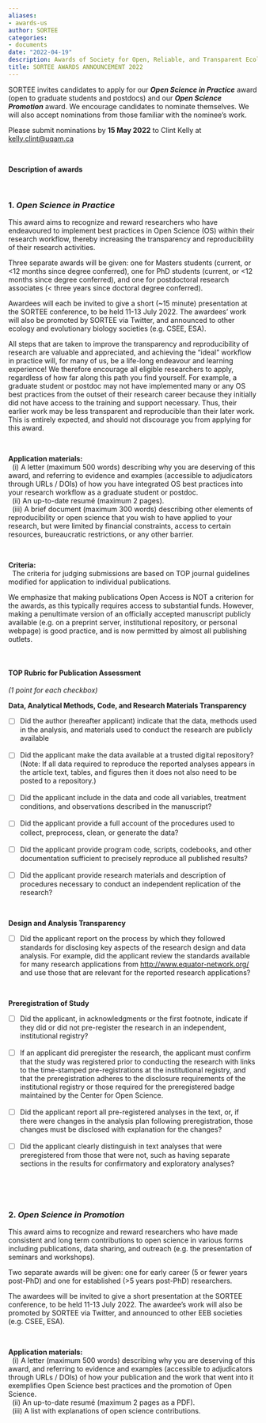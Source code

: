```yaml
---
aliases:
- awards-us
author: SORTEE
categories:
- documents
date: "2022-04-19"
description: Awards of Society for Open, Reliable, and Transparent Ecology and Evolutionary biology (SORTEE)
title: SORTEE AWARDS ANNOUNCEMENT 2022
---
```


SORTEE invites candidates to apply for our ***Open Science in Practice*** award (open to graduate students and postdocs) and our ***Open Science Promotion*** award. We encourage candidates to nominate themselves. We will also accept nominations from those familiar with the nominee’s work. 

Please submit nominations by **15 May 2022** to Clint Kelly at [kelly.clint@uqam.ca](mailto:kelly.clint@uqam.ca)

&nbsp;

**Description of awards**   

&nbsp;


### 1. ***Open Science in Practice***   

This award aims to recognize and reward researchers who have endeavoured to implement best practices in Open Science (OS) within their research workflow, thereby increasing the transparency and reproducibility of their research activities. 

Three separate awards will be given: one for Masters students (current, or <12 months since degree conferred), one for PhD students (current, or <12 months since degree conferred), and one for postdoctoral research associates (< three years since doctoral degree conferred).

Awardees will each be invited to give a short (~15 minute) presentation at the SORTEE conference, to be held 11-13 July 2022. The awardees’ work will also be promoted by SORTEE via Twitter, and announced to other ecology and evolutionary biology societies (e.g. CSEE, ESA). 

All steps that are taken to improve the transparency and reproducibility of research are valuable and appreciated, and achieving the “ideal” workflow in practice will, for many of us, be a life-long endeavour and learning experience! We therefore encourage all eligible researchers to apply, regardless of how far along this path you find yourself. For example, a graduate student or postdoc may not have implemented many or any OS best practices from the outset of their research career because they initially did not have access to the training and support necessary. Thus, their earlier work may be less transparent and reproducible than their later work. This is entirely expected, and should not discourage you from applying for this award.

&nbsp;

**Application materials:**   
&nbsp;
(i) A letter (maximum 500 words) describing why you are deserving of this award, and referring to evidence and examples (accessible to adjudicators through URLs / DOIs) of how you have integrated OS best practices into your research workflow as a graduate student or postdoc.    
&nbsp;
(ii) An up-to-date resumé (maximum 2 pages).      
&nbsp;
(iii) A brief document (maximum 300 words) describing other elements of reproducibility or open science that you wish to have applied to your research, but were limited by financial constraints, access to certain resources, bureaucratic restrictions, or any other barrier.   
  

&nbsp;

**Criteria:**  
&nbsp;
The criteria for judging submissions are based on TOP journal guidelines modified for application to individual publications.

We emphasize that making publications Open Access is NOT a criterion for the awards, as this typically requires access to substantial funds. However, making a penultimate version of an officially accepted manuscript publicly available (e.g. on a preprint server, institutional repository, or personal webpage) is good practice, and is now permitted by almost all publishing outlets.

&nbsp;

#### TOP Rubric for Publication Assessment   
*(1 point for each checkbox)*     

**Data, Analytical Methods, Code, and Research Materials Transparency**   

- [ ] Did the author (hereafter applicant) indicate that the data, methods used in the analysis, and materials used to conduct the research are publicly available    
&nbsp;
- [ ] Did the applicant make the data available at a trusted digital repository? (Note: If all data required to reproduce the reported analyses appears in the article text, tables, and figures then it does not also need to be posted to a repository.)    
&nbsp;
- [ ] Did the applicant include in the data and code all variables, treatment conditions, and observations described in the manuscript?   
&nbsp;
- [ ] Did the applicant provide a full account of the procedures used to collect, preprocess, clean, or generate the data?   
&nbsp;
- [ ] Did the applicant provide program code, scripts, codebooks, and other documentation sufficient to precisely reproduce all published results?   
&nbsp;
- [ ] Did the applicant provide research materials and description of procedures necessary to conduct an independent replication of the research?

&nbsp;
&nbsp;

**Design and Analysis Transparency**   

- [ ] Did the applicant report on the process by which they followed standards for disclosing key aspects of the research design and data analysis. For example, did the applicant review the standards available for many research applications from http://www.equator-network.org/ and use those that are relevant for the reported research applications?

&nbsp;
&nbsp;

**Preregistration of Study**   

- [ ] Did the applicant, in acknowledgments or the first footnote, indicate if they did or did not pre-register the research in an independent, institutional registry?    
&nbsp;
- [ ] If an applicant did preregister the research, the applicant must confirm that the study was registered prior to conducting the research with links to the time-stamped pre-registrations at the institutional registry, and that the preregistration adheres to the disclosure requirements of the institutional registry or those required for the preregistered badge maintained by the Center for Open Science.   
&nbsp;
- [ ] Did the applicant report all pre-registered analyses in the text, or, if there were changes in the analysis plan following preregistration, those changes must be disclosed with explanation for the changes?    
&nbsp;
- [ ] Did the applicant clearly distinguish in text analyses that were preregistered from those that were not, such as having separate sections in the results for confirmatory and exploratory analyses?    

&nbsp;

&nbsp;

### 2. ***Open Science in Promotion***    

This award aims to recognize and reward researchers who have made consistent and long term contributions to open science in various forms including publications, data sharing, and outreach (e.g. the presentation of seminars and workshops). 

Two separate awards will be given: one for early career (5 or fewer years post-PhD) and one for established (>5 years post-PhD) researchers. 

The awardees will be invited to give a short presentation at the SORTEE conference, to be held 11-13 July 2022. The awardee’s work will also be promoted by SORTEE via Twitter, and announced to other EEB societies (e.g. CSEE, ESA).

&nbsp;

**Application materials:**   
&nbsp;
(i) A letter (maximum 500 words) describing why you are deserving of this award, and referring to evidence and examples (accessible to adjudicators through URLs / DOIs) of how your publication and the work that went into it exemplifies Open Science best practices and the promotion of Open Science.   
&nbsp;
(ii) An up-to-date resumé (maximum 2 pages as a PDF).   
&nbsp;
(iii) A list with explanations of open science contributions.   

&nbsp;
&nbsp;
